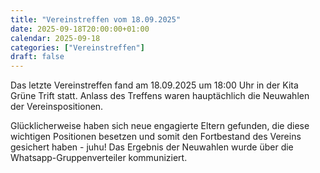 ```yaml
---
title: "Vereinstreffen vom 18.09.2025"
date: 2025-09-18T20:00:00+01:00
calendar: 2025-09-18
categories: ["Vereinstreffen"]
draft: false
---
```


Das letzte Vereinstreffen fand am 18.09.2025 um 18:00 Uhr in der Kita Grüne Trift statt. Anlass des Treffens waren hauptächlich die Neuwahlen der Vereinspositionen.

Glücklicherweise haben sich neue engagierte Eltern gefunden, die diese wichtigen Positionen besetzen und somit den Fortbestand des Vereins gesichert haben - juhu! 
Das Ergebnis der Neuwahlen wurde über die Whatsapp-Gruppenverteiler kommuniziert.
